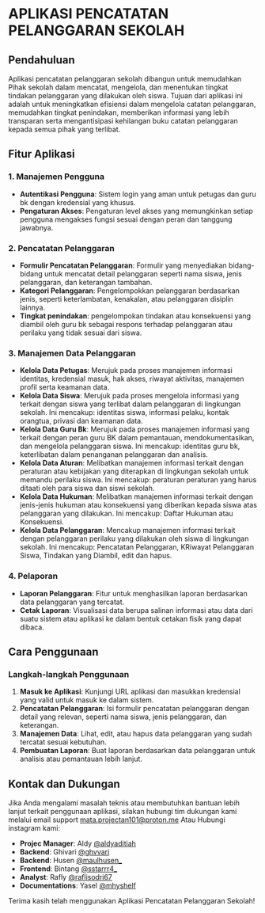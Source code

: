 # APLIKASI PENCATATAN PELANGGARAN SEKOLAH

## Pendahuluan

Aplikasi pencatatan pelanggaran sekolah dibangun untuk memudahkan Pihak sekolah  dalam mencatat, mengelola, dan menentukan tingkat tindakan pelanggaran yang dilakukan oleh siswa. Tujuan dari aplikasi ini adalah untuk meningkatkan efisiensi dalam mengelola catatan pelanggaran, memudahkan tingkat penindakan, memberikan informasi yang lebih transparan serta mengantisipasi kehilangan buku catatan pelanggaran kepada semua pihak yang terlibat.

## Fitur Aplikasi

### 1. Manajemen Pengguna
- **Autentikasi Pengguna**: Sistem login yang aman untuk petugas dan guru bk dengan kredensial yang khusus.
- **Pengaturan Akses**: Pengaturan level akses yang memungkinkan setiap pengguna mengakses fungsi sesuai dengan peran dan tanggung jawabnya.

### 2. Pencatatan Pelanggaran
- **Formulir Pencatatan Pelanggaran**: Formulir yang menyediakan bidang-bidang untuk mencatat detail pelanggaran seperti nama siswa, jenis pelanggaran, dan keterangan tambahan.
- **Kategori Pelanggaran**: Pengelompokkan pelanggaran berdasarkan jenis, seperti keterlambatan, kenakalan, atau pelanggaran disiplin lainnya.
- **Tingkat penindakan**: pengelompokan tindakan atau konsekuensi yang diambil oleh guru bk sebagai respons terhadap pelanggaran atau perilaku yang tidak sesuai dari siswa.

### 3. Manajemen Data Pelanggaran
- **Kelola Data Petugas**: Merujuk pada proses manajemen informasi identitas, kredensial masuk, hak akses, riwayat aktivitas, manajemen profil serta keamanan data.
- **Kelola Data Siswa**: Merujuk pada proses mengelola informasi yang terkait dengan siswa yang terlibat dalam pelanggaran di lingkungan sekolah. Ini mencakup: identitas siswa, informasi pelaku, kontak orangtua, privasi dan keamanan data.
- **Kelola Data Guru Bk**: Merujuk pada proses manajemen informasi yang terkait dengan peran guru BK dalam pemantauan, mendokumentasikan, dan mengelola pelanggaran siswa. Ini mencakup: identitas guru bk, keterlibatan dalam penanganan pelanggaran dan analisis.
- **Kelola Data Aturan**: Melibatkan manajemen informasi terkait dengan peraturan atau kebijakan yang diterapkan di lingkungan sekolah untuk memandu perilaku siswa. Ini mencakup: peraturan peraturan yang harus ditaati oleh para siswa dan siswi sekolah.
- **Kelola Data Hukuman**: Melibatkan manajemen informasi terkait dengan jenis-jenis hukuman atau konsekuensi yang diberikan kepada siswa atas pelanggaran yang dilakukan. Ini mencakup: Daftar Hukuman atau Konsekuensi.
- **Kelola Data Pelanggaran**: Mencakup manajemen informasi terkait dengan pelanggaran perilaku yang dilakukan oleh siswa di lingkungan sekolah. Ini mencakup: Pencatatan Pelanggaran, KRiwayat Pelanggaran Siswa, Tindakan yang Diambil, edit dan hapus.

### 4. Pelaporan
- **Laporan Pelanggaran**: Fitur untuk menghasilkan laporan berdasarkan data pelanggaran yang tercatat.
- **Cetak Laporan**: Visualisasi data berupa salinan informasi atau data dari suatu sistem atau aplikasi ke dalam bentuk cetakan fisik yang dapat dibaca.

## Cara Penggunaan

### Langkah-langkah Penggunaan

1. **Masuk ke Aplikasi**: Kunjungi URL aplikasi dan masukkan kredensial yang valid untuk masuk ke dalam sistem.
2. **Pencatatan Pelanggaran**: Isi formulir pencatatan pelanggaran dengan detail yang relevan, seperti nama siswa, jenis pelanggaran, dan keterangan.
3. **Manajemen Data**: Lihat, edit, atau hapus data pelanggaran yang sudah tercatat sesuai kebutuhan.
4. **Pembuatan Laporan**: Buat laporan berdasarkan data pelanggaran untuk analisis atau pemantauan lebih lanjut.

## Kontak dan Dukungan

Jika Anda mengalami masalah teknis atau membutuhkan bantuan lebih lanjut terkait penggunaan aplikasi, silakan hubungi tim dukungan kami melalui email support mata.projectan101@proton.me
Atau Hubungi instagram kami:
- **Projec Manager**: Aldy [@aldyaditiah](https://www.instagram.com/nama_akun/)
- **Backend**: Ghivari [@ghvvari](https://www.instagram.com/nama_akun/)
- **Backend**: Husen [@maulhusen_](https://www.instagram.com/nama_akun/)
- **Frontend**: Bintang [@sstarrr4_](https://www.instagram.com/nama_akun/)
- **Analyst**: Rafly [@raflisodri67](https://www.instagram.com/nama_akun/)
- **Documentations**: Yasel [@mhyshelf](https://www.instagram.com)
  
Terima kasih telah menggunakan Aplikasi Pencatatan Pelanggaran Sekolah!

